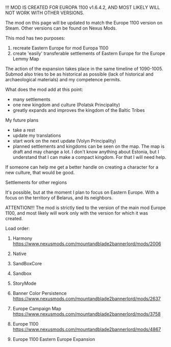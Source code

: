 
!!! MOD IS CREATED FOR EUROPA 1100 v1.6.4.2, AND MOST LIKELY WILL NOT WORK WITH OTHER VERSIONS.

The mod on this page will be updated to match the Europe 1100 version on Steam. Other versions can be found on Nexus Mods.

This mod has two purposes:

1. recreate Eastern Europe for mod Europa 1100
2. create 'easily' transferable settlements of Eastern Europe for the Europe Lemmy Map

The action of the expansion takes place in the same timeline of 1090-1005. Submod also tries to be as historical as possible (lack of historical and archaeological materials) and my competence permits.

What does the mod add at this point:

- many settlements
- one new kingdom and culture (Polatsk Principality)
- greatly expands and improves the kingdom of the Baltic Tribes

My future plans

- take a rest
- update my translations
- start work on the next update (Volyn Principality)
- planned settlements and kingdoms can be seen on the map. The map is draft and may change a lot. I don't know anything about Estonia, but I understand that I can make a compact kingdom. For that I will need help.

If someone can help me get a better handle on creating a character for a new culture, that would be good.

Settlements for other regions

It's possible, but at the moment I plan to focus on Eastern Europe. With a focus on the territory of Belarus, and its neighbors.

ATTENTION!!! The mod is strictly tied to the version of the main mod Europe 1100, and most likely will work only with the version for which it was created.

Load order:

1. Harmony https://www.nexusmods.com/mountandblade2bannerlord/mods/2006

2. Native
3. SandBoxCore
4. Sandbox
5. StoryMode

6. Banner Color Persistence https://www.nexusmods.com/mountandblade2bannerlord/mods/2637
7. Europe Campaign Map https://www.nexusmods.com/mountandblade2bannerlord/mods/3758
8. Europe 1100 https://www.nexusmods.com/mountandblade2bannerlord/mods/4867

9. Europe 1100 Eastern Europe Expansion
